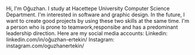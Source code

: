 Hi, I'm Oğuzhan. I study at Hacettepe University Computer Science Department. I'm interested in software and graphic design. In the future, I want to create good projects by using these two skills at the same time. I'm a person who is prone to teamwork,responsibe and has a predominant leadership direction. Here are my social media accounts: Linkedin: linkedin.com/in/oğuzhan-ertekin/ Instagram: instagram.com/oguzhanertekin/
